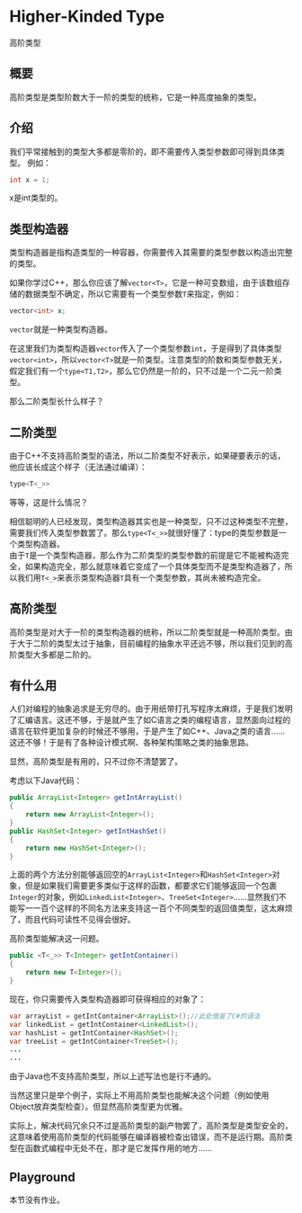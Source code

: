 # Higher-Kinded Type

高阶类型

## 概要

高阶类型是类型阶数大于一阶的类型的统称，它是一种高度抽象的类型。

## 介绍

我们平常接触到的类型大多都是零阶的，即不需要传入类型参数即可得到具体类型。
例如：

```C++
int x = 1;
```

x是int类型的。

## 类型构造器

类型构造器是指构造类型的一种容器，你需要传入其需要的类型参数以构造出完整的类型。

如果你学过C++，那么你应该了解`vector<T>`，它是一种可变数组，由于该数组存储的数据类型不确定，所以它需要有一个类型参数`T`来指定，例如：

```C++
vector<int> x;
```

`vector`就是一种类型构造器。

在这里我们为类型构造器`vector`传入了一个类型参数`int`，于是得到了具体类型`vector<int>`，所以`vector<T>`就是一阶类型。注意类型的阶数和类型参数无关，假定我们有一个`type<T1,T2>`，那么它仍然是一阶的，只不过是一个二元一阶类型。

那么二阶类型长什么样子？

## 二阶类型

由于C++不支持高阶类型的语法，所以二阶类型不好表示，如果硬要表示的话，他应该长成这个样子（无法通过编译）：

```C++
type<T<_>>
```

等等，这是什么情况？

相信聪明的人已经发现，类型构造器其实也是一种类型，只不过这种类型不完整，需要我们传入类型参数罢了。那么`type<T<_>>`就很好懂了：type的类型参数是一个类型构造器。  
由于`T`是一个类型构造器，那么作为二阶类型的类型参数的前提是它不能被构造完全，如果构造完全，那么就意味着它变成了一个具体类型而不是类型构造器了，所以我们用`T<_>`来表示类型构造器`T`具有一个类型参数，其尚未被构造完全。

## 高阶类型

高阶类型是对大于一阶的类型构造器的统称，所以二阶类型就是一种高阶类型。由于大于二阶的类型太过于抽象，目前编程的抽象水平还远不够，所以我们见到的高阶类型大多都是二阶的。

## 有什么用

人们对编程的抽象追求是无穷尽的。由于用纸带打孔写程序太麻烦，于是我们发明了汇编语言。这还不够，于是就产生了如C语言之类的编程语言，显然面向过程的语言在软件更加复杂的时候还不够用，于是产生了如C++、Java之类的语言......这还不够！于是有了各种设计模式啊、各种架构策略之类的抽象思路。

显然，高阶类型是有用的，只不过你不清楚罢了。

考虑以下Java代码：

```Java
public ArrayList<Integer> getIntArrayList()
{
    return new ArrayList<Integer>();
}
public HashSet<Integer> getIntHashSet()
{
    return new HashSet<Integer>();
}
```

上面的两个方法分别能够返回空的`ArrayList<Integer>`和`HashSet<Integer>`对象，但是如果我们需要更多类似于这样的函数，都要求它们能够返回一个包裹`Integer`的对象，例如`LinkedList<Integer>`、`TreeSet<Integer>`......显然我们不能写一一百个这样的不同名方法来支持这一百个不同类型的返回值类型，这太麻烦了，而且代码可读性不见得会很好。

高阶类型能解决这一问题。

```Java
public <T<_>> T<Integer> getIntContainer()
{
    return new T<Integer>();
}
```

现在，你只需要传入类型构造器即可获得相应的对象了：

```Java
var arrayList = getIntContainer<ArrayList>();//此处借鉴了C#的语法
var linkedList = getIntContainer<LinkedList>();
var hashList = getIntContainer<HashSet>();
var treeList = getIntContainer<TreeSet>();
...
...
```

由于Java也不支持高阶类型，所以上述写法也是行不通的。

当然这里只是举个例子，实际上不用高阶类型也能解决这个问题（例如使用Object放弃类型检查）。但显然高阶类型更为优雅。

实际上，解决代码冗余只不过是高阶类型的副产物罢了，高阶类型是类型安全的，这意味着使用高阶类型的代码能够在编译器被检查出错误，而不是运行期。高阶类型在函数式编程中无处不在，那才是它发挥作用的地方......

## Playground

本节没有作业。
